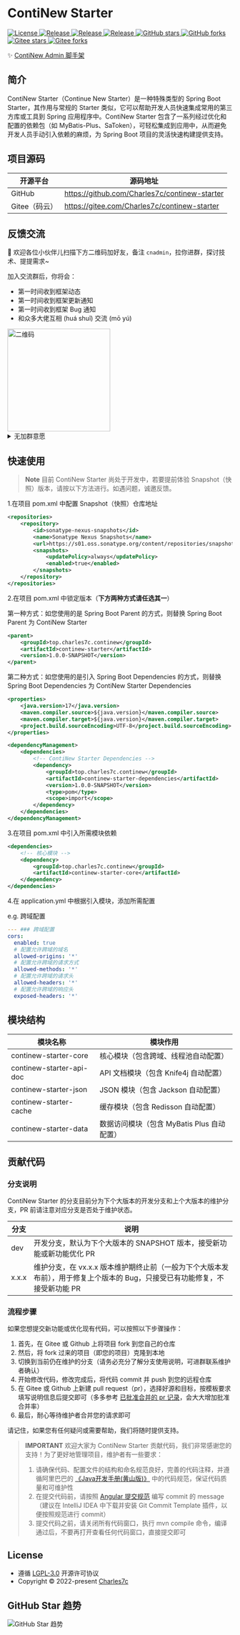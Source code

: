 # ContiNew Starter

<a href="https://github.com/Charles7c/continew-starter/blob/dev/LICENSE" target="_blank">
<img src="https://img.shields.io/badge/License-LGPL--3.0-blue.svg" alt="License" />
</a>
<a href="https://github.com/Charles7c/continew-starter" target="_blank">
<img src="https://img.shields.io/badge/SNAPSHOT-v1.0.0-%23ff3f59.svg" alt="Release" />
</a>
<a href="https://github.com/Charles7c/continew-starter" target="_blank">
<img src="https://img.shields.io/badge/SpringBoot-3.1.5-%236CB52D.svg" alt="Release" />
</a>
<a href="https://github.com/Charles7c/continew-starter" target="_blank">
<img src="https://img.shields.io/badge/Java-17-%236CB52D.svg" alt="Release" />
</a>
<a href="https://github.com/Charles7c/continew-starter" target="_blank">
<img src="https://img.shields.io/github/stars/Charles7c/continew-starter?style=social" alt="GitHub stars" />
</a>
<a href="https://github.com/Charles7c/continew-starter" target="_blank">
<img src="https://img.shields.io/github/forks/Charles7c/continew-starter?style=social" alt="GitHub forks" />
</a>
<a href="https://gitee.com/Charles7c/continew-starter" target="_blank">
<img src="https://gitee.com/Charles7c/continew-starter/badge/star.svg?theme=white" alt="Gitee stars" />
</a>
<a href="https://gitee.com/Charles7c/continew-starter" target="_blank">
<img src="https://gitee.com/Charles7c/continew-starter/badge/fork.svg?theme=white" alt="Gitee forks" />
</a>

✨ [ContiNew Admin 脚手架](https://cnadmin.charles7c.top/)

## 简介

ContiNew Starter（Continue New Starter）是一种特殊类型的 Spring Boot Starter，其作用与常规的 Starter 类似，它可以帮助开发人员快速集成常用的第三方库或工具到 Spring 应用程序中。ContiNew Starter 包含了一系列经过优化和配置的依赖包（如 MyBatis-Plus、SaToken），可轻松集成到应用中，从而避免开发人员手动引入依赖的麻烦，为 Spring Boot 项目的灵活快速构建提供支持。

## 项目源码

| 开源平台      | 源码地址                                    |
| ------------- | ------------------------------------------- |
| GitHub        | https://github.com/Charles7c/continew-starter |
| Gitee（码云） | https://gitee.com/Charles7c/continew-starter  |

## 反馈交流

💬 欢迎各位小伙伴儿扫描下方二维码加好友，备注 `cnadmin`，拉你进群，探讨技术、提提需求~   

加入交流群后，你将会：

- 第一时间收到框架动态
- 第一时间收到框架更新通知
- 第一时间收到框架 Bug 通知
- 和众多大佬互相 (huá shuǐ) 交流 (mō yú)

<div align="left">
  <img src="https://doc.charles7c.top/qrcode.jpg" alt="二维码" width="230px" />
</div>

<details>
<summary>无加群意愿</summary>
💬 如无加群意愿，欢迎在 <a href="https://github.com/Charles7c/continew-starter/discussions" target="_blank">Discussions</a> 中进行交流探讨~ 🍻
</details>

## 快速使用

> **Note**
> 目前 ContiNew Starter 尚处于开发中，若要提前体验 Snapshot（快照）版本，请按以下方法进行。如遇问题，诚邀反馈。

1.在项目 pom.xml 中配置 Snapshot（快照）仓库地址

```xml
<repositories>
    <repository>
        <id>sonatype-nexus-snapshots</id>
        <name>Sonatype Nexus Snapshots</name>
        <url>https://s01.oss.sonatype.org/content/repositories/snapshots/</url>
        <snapshots>
            <updatePolicy>always</updatePolicy>
            <enabled>true</enabled>
        </snapshots>
    </repository>
</repositories>
```

2.在项目 pom.xml 中锁定版本（**下方两种方式请任选其一**）

第一种方式：如您使用的是 Spring Boot Parent 的方式，则替换 Spring Boot Parent 为 ContiNew Starter

```xml
<parent>
    <groupId>top.charles7c.continew</groupId>
    <artifactId>continew-starter</artifactId>
    <version>1.0.0-SNAPSHOT</version>
</parent>
```

第二种方式：如您使用的是引入 Spring Boot Dependencies 的方式，则替换 Spring Boot Dependencies 为 ContiNew Starter Dependencies

```xml
<properties>
    <java.version>17</java.version>
    <maven.compiler.source>${java.version}</maven.compiler.source>
    <maven.compiler.target>${java.version}</maven.compiler.target>
    <project.build.sourceEncoding>UTF-8</project.build.sourceEncoding>
</properties>

<dependencyManagement>
    <dependencies>
        <!-- ContiNew Starter Dependencies -->
        <dependency>
            <groupId>top.charles7c.continew</groupId>
            <artifactId>continew-starter-dependencies</artifactId>
            <version>1.0.0-SNAPSHOT</version>
            <type>pom</type>
            <scope>import</scope>
        </dependency>
    </dependencies>
</dependencyManagement>
```

3.在项目 pom.xml 中引入所需模块依赖

```xml
<dependencies>
    <!-- 核心模块 -->
    <dependency>
        <groupId>top.charles7c.continew</groupId>
        <artifactId>continew-starter-core</artifactId>
    </dependency>
</dependencies>
```

4.在  application.yml  中根据引入模块，添加所需配置

e.g. 跨域配置

```yaml
--- ### 跨域配置
cors:
  enabled: true
  # 配置允许跨域的域名
  allowed-origins: '*'
  # 配置允许跨域的请求方式
  allowed-methods: '*'
  # 配置允许跨域的请求头
  allowed-headers: '*'
  # 配置允许跨域的响应头
  exposed-headers: '*'
```

## 模块结构

| 模块名称                 | 模块作用                                   |
| ------------------------ | ------------------------------------------ |
| continew-starter-core    | 核心模块（包含跨域、线程池自动配置）       |
| continew-starter-api-doc | API 文档模块（包含 Knife4j 自动配置）      |
| continew-starter-json    | JSON 模块（包含 Jackson 自动配置）         |
| continew-starter-cache   | 缓存模块（包含 Redisson 自动配置）         |
| continew-starter-data    | 数据访问模块（包含 MyBatis Plus 自动配置） |

## 贡献代码

### 分支说明

ContiNew Starter 的分支目前分为下个大版本的开发分支和上个大版本的维护分支，PR 前请注意对应分支是否处于维护状态。

| 分支  | 说明                                                         |
| ----- | ------------------------------------------------------------ |
| dev   | 开发分支，默认为下个大版本的 SNAPSHOT 版本，接受新功能或新功能优化 PR |
| x.x.x | 维护分支，在 vx.x.x 版本维护期终止前（一般为下个大版本发布前），用于修复上个版本的 Bug，只接受已有功能修复，不接受新功能 PR |

### 流程步骤

如果您想提交新功能或优化现有代码，可以按照以下步骤操作：

1. 首先，在 Gitee 或 Github 上将项目 fork 到您自己的仓库
2. 然后，将 fork 过来的项目（即您的项目）克隆到本地
3. 切换到当前仍在维护的分支（请务必充分了解分支使用说明，可进群联系维护者确认）
4. 开始修改代码，修改完成后，将代码 commit 并 push 到您的远程仓库
5. 在 Gitee 或 Github 上新建 pull request（pr），选择好源和目标，按模板要求填写说明信息后提交即可（多多参考 [已批准合并的 pr 记录](https://github.com/Charles7c/continew-starter/pulls?q=is%3Apr+is%3Amerged)，会大大增加批准合并率）
6. 最后，耐心等待维护者合并您的请求即可

请记住，如果您有任何疑问或需要帮助，我们将随时提供支持。

> **IMPORTANT**
> 欢迎大家为 ContiNew Starter 贡献代码，我们非常感谢您的支持！为了更好地管理项目，维护者有一些要求：
>
> 1. 请确保代码、配置文件的结构和命名规范良好，完善的代码注释，并遵循阿里巴巴的 <a href="https://github.com/Charles7c/continew-starter/blob/dev/code-style/Java%E5%BC%80%E5%8F%91%E6%89%8B%E5%86%8C(%E9%BB%84%E5%B1%B1%E7%89%88).pdf" target="_blank">《Java开发手册(黄山版)》</a> 中的代码规范，保证代码质量和可维护性
> 2. 在提交代码前，请按照 [Angular 提交规范](https://github.com/conventional-changelog/conventional-changelog/tree/master/packages/conventional-changelog-angular) 编写 commit 的 message（建议在 IntelliJ IDEA 中下载并安装 Git Commit Template 插件，以便按照规范进行 commit）
> 3. 提交代码之前，请关闭所有代码窗口，执行 mvn compile 命令，编译通过后，不要再打开查看任何代码窗口，直接提交即可

## License

- 遵循 <a href="https://github.com/Charles7c/continew-starter/blob/dev/LICENSE" target="_blank">LGPL-3.0</a> 开源许可协议
- Copyright © 2022-present <a href="https://blog.charles7c.top" target="_blank">Charles7c</a>

## GitHub Star 趋势

![GitHub Star 趋势](https://starchart.cc/charles7c/continew-starter.svg)